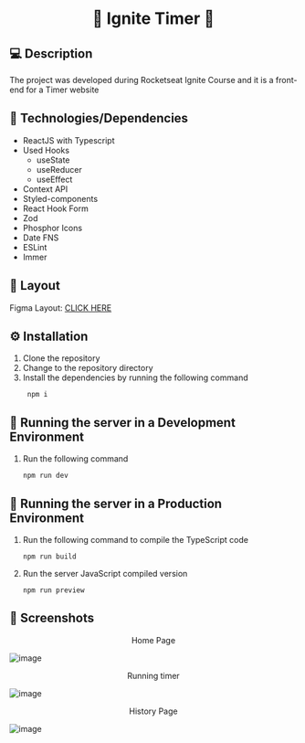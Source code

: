<h1 align='center'>🔗 Ignite Timer 🔗</h1> 

## 💻 Description

The project was developed during Rocketseat Ignite Course and it is a front-end for a Timer website

## 📃 Technologies/Dependencies

- ReactJS with Typescript
- Used Hooks
  - useState
  - useReducer
  - useEffect
- Context API
- Styled-components
- React Hook Form
- Zod
- Phosphor Icons
- Date FNS
- ESLint
- Immer

## 📜 Layout

Figma Layout: [CLICK HERE](https://www.figma.com/community/file/1127351821076435124)

## ⚙️ Installation
1. Clone the repository
1. Change to the repository directory
1. Install the dependencies by running the following command
   ```shell
    npm i
    ```
## 🚀 Running the server in a Development Environment

1. Run the following command
	```shell
	npm run dev
	```

## 🚀 Running the server in a Production Environment

1. Run the following command to compile the TypeScript code
	```shell
	npm run build
	```
2. Run the server JavaScript compiled version
   	```shell
	npm run preview
	```

## 📸 Screenshots
<p align='center'>Home Page</p>

![image](https://user-images.githubusercontent.com/32603174/214938244-bd964368-2327-4673-89da-0e5ec4bdc012.png "Home page")

<p align='center'>Running timer</p>

![image](https://user-images.githubusercontent.com/32603174/214939299-34514346-75f5-476d-9fdb-95f365dd0db8.png)

<p align='center'>History Page</p>

![image](https://user-images.githubusercontent.com/32603174/214939419-567781b1-cda0-4417-b0da-7f7119d6036d.png)





